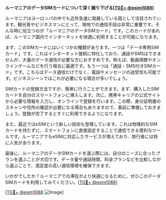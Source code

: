**ルーマニアのデータSIMカードについて深く掘り下げる[[TG💪+ @esim1088](https://t.me/s/esim1088)]**

ルーマニアはヨーロッパの中でも近年急速に発展している国として注目されています。観光客やビジネスマンにとって、現地での通信手段は非常に重要です。そんな時に役立つのが「ルーマニアのデータSIMカード」です。このカードがあれば、ルーマニア国内でインターネットを快適に利用することが可能になります。

まず、このSIMカードにはいくつかの種類があります。一つは「データ専用SIMカード」です。これはインターネット接続に特化しており、通話やSMSはできませんが、大量のデータ通信が必要な方におすすめです。例えば、動画視聴やオンラインゲームなどを行う場合に最適です。もう一つは「通話・SMS付きSIMカード」です。こちらはデータ通信だけでなく、電話やメッセージの送受信も可能です。ビジネスシーンではこれが必要になる場合が多いでしょう。

SIMカードの登録方法ですが、簡単に行うことができます。まず、購入したSIMカードを自分のスマートフォンに挿入します。次に、携帯キャリアの公式サイトから必要な情報を入力し、オンラインで登録を行います。この際、身分証明書のスキャンや住所の確認が必要になる場合もありますので、事前に準備しておきましょう。登録が完了するとすぐに利用できるようになります。

また、最近ではeSIMという新しい技術も登場しています。これは物理的なSIMカードを持たずに、スマートフォンに直接設定することで通信できる便利なツールです。ルーマニアでもeSIMに対応したサービスが増えており、旅行者には特に人気があります。

最後に、ルーマニアのデータSIMカードを選ぶ際には、自分のニーズに合ったプランを選ぶことが大切です。データ量や通話時間、料金プランなどを比較しながら選ぶことで、満足度の高い通信環境を確保できます。

いかがでしたか？ルーマニアでの滞在がより快適になるために、ぜひこのデータSIMカードを利用してみてください。[[TG💪+ @esim1088](https://t.me/s/esim1088)]

[[TG💪+ @esim1088](https://t.me/s/esim1088) ![Image](https://i.postimg.cc/Y0z9fWf4/image.png)]